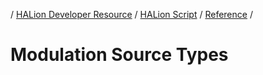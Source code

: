 / [HALion Developer Resource](../..//HALion-Developer-Resource.md) / [HALion Script](./HALion-Script.md) / [Reference](./Reference.md) /

# Modulation Source Types

